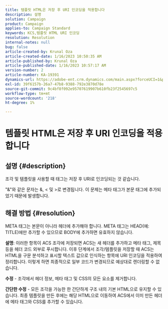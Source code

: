 ```yaml
---
title: 템플릿 HTML은 저장 후 URI 인코딩을 적용합니다
description: 설명
solution: Campaign
product: Campaign
applies-to: Campaign Standard
keywords: KCS,템플릿 HTML URI 인코딩
resolution: Resolution
internal-notes: null
bug: false
article-created-by: Krunal Oza
article-created-date: 1/16/2023 10:50:35 AM
article-published-by: Krunal Oza
article-published-date: 1/16/2023 10:57:17 AM
version-number: 2
article-number: KA-19391
dynamics-url: https://adobe-ent.crm.dynamics.com/main.aspx?forceUCI=1&pagetype=entityrecord&etn=knowledgearticle&id=7f34e194-8b95-ed11-aad1-6045bd006793
exl-id: 39f6157b-26a7-47b8-9388-792e3870d78e
source-git-commit: 9c4bf8f092e95707619907b610fb23f2545697c5
workflow-type: tm+mt
source-wordcount: '218'
ht-degree: 1%

---
```


# 템플릿 HTML은 저장 후 URI 인코딩을 적용합니다

## 설명 {#description}


조각 및 템플릿을 사용할 때 태그는 저장 후 URI로 인코딩되는 것 같습니다.

&quot;&amp;&quot;와 같은 문자는 &amp;, &lt; 및 >로 변경됩니다. 이 문제는 메타 태그가 본문 태그에 추가되었기 때문에 발생합니다.


## 해결 방법 {#resolution}


META 태그는 본문이 아니라 헤더에 추가해야 합니다. META 태그는 HEAD(예: TITLE)에만 추가할 수 있으므로 BODY에 추가하면 유효하지 않습니다.

<b>설명</b>: 이러한 항목이 ACS 조각에 저장되면 ACS는 새 헤더를 추가하고 메타 태그, 제목 등을 헤더 코드 외부로 푸시합니다. 이후 단계에서 조각/템플릿을 저장할 때 ACS는 HTML을 구문 분석하고 표시할 텍스트 값으로 인식하는 항목에 URI 인코딩을 적용하여 정리합니다. 이렇게 하면 최종적으로 일부 코드가 변경되므로 예상대로 렌더링할 수 없습니다.

<b>수정</b> - 조각에서 헤더 정보, 메타 태그 및 CSS의 모든 요소를 제거합니다.

<b>간단한 수정</b> - 모든 조각을 가능한 한 간단하게 구조 내의 기본 HTML으로 유지할 수 있습니다. 최종 템플릿을 만든 후에는 해당 HTML으로 이동하여 ACS에서 이미 만든 헤더에 메타 태그와 CSS를 추가할 수 있습니다.
